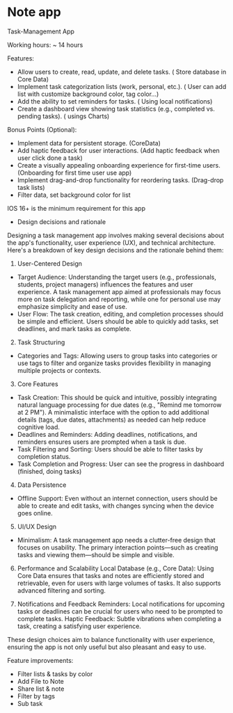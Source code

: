 # Note app
 
Task-Management App

Working hours: ~ 14 hours

Features:
- Allow users to create, read, update, and delete tasks. ( Store database in Core Data)
- Implement task categorization lists (work, personal, etc.). ( User can add list with customize background color, tag color...)
- Add the ability to set reminders for tasks. ( Using local notifications)
- Create a dashboard view showing task statistics (e.g., completed vs. pending tasks). ( usings Charts)

Bonus Points (Optional):
- Implement data for persistent storage. (CoreData)
- Add haptic feedback for user interactions. (Add haptic feedback when user click done a task)
- Create a visually appealing onboarding experience for first-time users. (Onboarding for first time user use app)
- Implement drag-and-drop functionality for reordering tasks. (Drag-drop task lists)
- Filter data, set background color for list


IOS 16+ is the minimum requirement for this app


* Design decisions and rationale

Designing a task management app involves making several decisions about the app's functionality, user experience (UX), and technical architecture. Here's a breakdown of key design decisions and the rationale behind them:

1. User-Centered Design
- Target Audience: Understanding the target users (e.g., professionals, students, project managers) influences the features and user experience. A task management app aimed at professionals may focus more on task delegation and reporting, while one for personal use may emphasize simplicity and ease of use.
- User Flow: The task creation, editing, and completion processes should be simple and efficient. Users should be able to quickly add tasks, set deadlines, and mark tasks as complete.

2. Task Structuring
- Categories and Tags: Allowing users to group tasks into categories or use tags to filter and organize tasks provides flexibility in managing multiple projects or contexts.

3. Core Features
- Task Creation: This should be quick and intuitive, possibly integrating natural language processing for due dates (e.g., "Remind me tomorrow at 2 PM"). A minimalistic interface with the option to add additional details (tags, due dates, attachments) as needed can help reduce cognitive load.
- Deadlines and Reminders: Adding deadlines, notifications, and reminders ensures users are prompted when a task is due.
- Task Filtering and Sorting: Users should be able to filter tasks by completion status.
- Task Completion and Progress: User can see the progress in dashboard (finished, doing tasks)

4. Data Persistence
- Offline Support: Even without an internet connection, users should be able to create and edit tasks, with changes syncing when the device goes online.

5. UI/UX Design
- Minimalism: A task management app needs a clutter-free design that focuses on usability. The primary interaction points—such as creating tasks and viewing them—should be simple and visible.

6. Performance and Scalability
Local Database (e.g., Core Data): Using Core Data ensures that tasks and notes are efficiently stored and retrievable, even for users with large volumes of tasks. It also supports advanced filtering and sorting.

7. Notifications and Feedback
Reminders: Local notifications for upcoming tasks or deadlines can be crucial for users who need to be prompted to complete tasks.
Haptic Feedback: Subtle vibrations when completing a task, creating a satisfying user experience.

These design choices aim to balance functionality with user experience, ensuring the app is not only useful but also pleasant and easy to use.
  
Feature improvements:
- Filter lists & tasks by color
- Add File to Note
- Share list & note
- Filter by tags
- Sub task 
